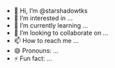 - 👋 Hi, I’m @starshadowtks
- 👀 I’m interested in ...
- 🌱 I’m currently learning ...
- 💞️ I’m looking to collaborate on ...
- 📫 How to reach me ...
- 😄 Pronouns: ...
- ⚡ Fun fact: ...

<!---
starshadowtks/starshadowtks is a ✨ special ✨ repository because its `README.md` (this file) appears on your GitHub profile.
You can click the Preview link to take a look at your changes.
--->
